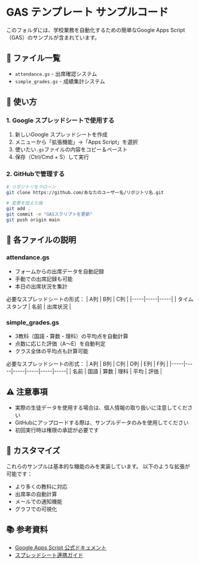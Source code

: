 # GAS テンプレート サンプルコード

このフォルダには、学校業務を自動化するための簡単なGoogle Apps Script（GAS）のサンプルが含まれています。

## 📁 ファイル一覧

- `attendance.gs` - 出席確認システム
- `simple_grades.gs` - 成績集計システム

## 🚀 使い方

### 1. Google スプレッドシートで使用する

1. 新しいGoogle スプレッドシートを作成
2. メニューから「拡張機能」→「Apps Script」を選択
3. 使いたい`.gs`ファイルの内容をコピー＆ペースト
4. 保存（Ctrl/Cmd + S）して実行

### 2. GitHubで管理する

```bash
# リポジトリをクローン
git clone https://github.com/あなたのユーザー名/リポジトリ名.git

# 変更を加えた後
git add .
git commit -m "GASスクリプトを更新"
git push origin main
```

## 📝 各ファイルの説明

### attendance.gs
- フォームからの出席データを自動記録
- 手動での出席記録も可能
- 本日の出席状況を集計

必要なスプレッドシートの形式：
| A列 | B列 | C列 |
|-----|-----|-----|
| タイムスタンプ | 名前 | 出席状況 |

### simple_grades.gs
- 3教科（国語・算数・理科）の平均点を自動計算
- 点数に応じた評価（A〜E）を自動判定
- クラス全体の平均点も計算可能

必要なスプレッドシートの形式：
| A列 | B列 | C列 | D列 | E列 | F列 |
|-----|-----|-----|-----|-----|-----|
| 名前 | 国語 | 算数 | 理科 | 平均 | 評価 |

## ⚠️ 注意事項

- 実際の生徒データを使用する場合は、個人情報の取り扱いに注意してください
- GitHubにアップロードする際は、サンプルデータのみを使用してください
- 初回実行時は権限の承認が必要です

## 🔧 カスタマイズ

これらのサンプルは基本的な機能のみを実装しています。
以下のような拡張が可能です：

- より多くの教科に対応
- 出席率の自動計算
- メールでの通知機能
- グラフでの可視化

## 📚 参考資料

- [Google Apps Script 公式ドキュメント](https://developers.google.com/apps-script)
- [スプレッドシート連携ガイド](https://developers.google.com/apps-script/guides/sheets)